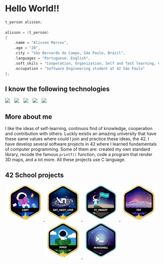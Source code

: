 # Hello World!!

```c
t_person alisson;

alisson = (t_person)
{
	.name = "Alisson Marcos",
	.age = "20",
	.city = "São Bernardo do Campo, São Paulo, Brazil",
	.languages = "Portuguese, English",
	.soft_skils = "Cooperation, Organization, Self and fast learning, Comunication",
	.occupation = "Software Engineering student at 42 São Paulo"
};
```

## I know the following technologies

<img src="https://cdn.jsdelivr.net/gh/devicons/devicon/icons/c/c-original.svg" height="50px" style="margin-right:10px"/> <img src="https://cdn.jsdelivr.net/gh/devicons/devicon/icons/git/git-original.svg" height="50px" style="margin-right:10px"/> <img src="https://cdn.jsdelivr.net/gh/devicons/devicon/icons/github/github-original-wordmark.svg" height="50px" style="margin-right:10px"/> <img src="https://cdn.jsdelivr.net/gh/devicons/devicon/icons/linux/linux-original.svg" height="50px" style="margin-right:10px"/> <img src="https://cdn.jsdelivr.net/gh/devicons/devicon/icons/bash/bash-original.svg" height="50px" style="margin-right:10px"/>

## More about me

I like the ideas of self-learning, continuos find of knowledge, cooperation and contribution with others. Luckly existis an amazing university that have these same values where could I join and practice these ideas, the 42. I have develop several software projects in 42 where I learned fundamentals of computer programming. Some of them are: created my own standard library, recode the famous `printf()` function, code a program that render 3D maps, and a lot more. All these projects use C language.

## 42 School projects

<div align="center">
	<a href="https://github.com/alissonmarcs/Libft">
		<img src="images/libftm.png" height="120px">
	</a>
	<a href="https://github.com/alissonmarcs/get_next_line">
		<img src="images/get_next_linem.png" height="120px">
	</a>
	<a href="https://github.com/alissonmarcs/ft_printf">
		<img src="images/ft_printfe.png" height="120px">
	</a>
	<a href="https://github.com/alissonmarcs/fdf">
		<img src="images/fdfm.png" height="120px">
	</a>
	<a href="https://github.com/alissonmarcs/pipex">
		<img src="images/pipexm.png" height="120px">
	</a>
	<a href="https://github.com/alissonmarcs/minishell">
		<img src="images/minishelle.png" height="120px">
	</a>
</div>





